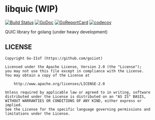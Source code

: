 # libquic (WIP)

[![Build Status](https://travis-ci.com/goiiot/libquic.svg)](https://travis-ci.com/goiiot/libquic) [![GoDoc](https://godoc.org/github.com/goiiot/libquic?status.svg)](https://godoc.org/github.com/goiiot/libquic) [![GoReportCard](https://goreportcard.com/badge/goiiot/libquic)](https://goreportcard.com/report/github.com/goiiot/libquic) [![codecov](https://codecov.io/gh/goiiot/libquic/branch/master/graph/badge.svg)](https://codecov.io/gh/goiiot/libquic)

QUIC library for golang (under heavy development)

## LICENSE

```text
Copyright Go-IIoT (https://github.com/goiiot)

Licensed under the Apache License, Version 2.0 (the "License");
you may not use this file except in compliance with the License.
You may obtain a copy of the License at

    http://www.apache.org/licenses/LICENSE-2.0

Unless required by applicable law or agreed to in writing, software
distributed under the License is distributed on an "AS IS" BASIS,
WITHOUT WARRANTIES OR CONDITIONS OF ANY KIND, either express or implied.
See the License for the specific language governing permissions and
limitations under the License.
```